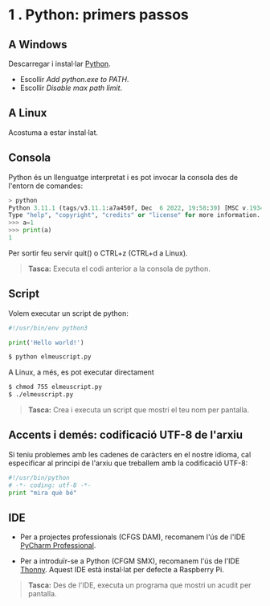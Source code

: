 1 . Python: primers passos
===========================


## A Windows

Descarregar i instal·lar [Python](https://www.python.org/downloads/).
- Escollir _Add python.exe to PATH_.
- Escollir _Disable max path limit_.

## A Linux

Acostuma a estar instal·lat.


## Consola

Python és un llenguatge interpretat i es pot invocar la consola des de l'entorn de comandes:

```python
> python
Python 3.11.1 (tags/v3.11.1:a7a450f, Dec  6 2022, 19:58:39) [MSC v.1934 64 bit (AMD64)] on win32
Type "help", "copyright", "credits" or "license" for more information.
>>> a=1
>>> print(a)
1
```

Per sortir feu servir quit() o CTRL+z (CTRL+d a Linux).

> **Tasca:** Executa el codi anterior a la consola de python.


## Script

Volem executar un script de python:
```python
#!/usr/bin/env python3

print('Hello world!')
```

```bash
$ python elmeuscript.py
```


A Linux, a més, es pot executar directament

```bash
$ chmod 755 elmeuscript.py
$ ./elmeuscript.py
```

> **Tasca:** Crea i executa un script que mostri el teu nom per pantalla.


## Accents i demés: codificació UTF-8 de l'arxiu

Si teniu problemes amb les cadenes de caràcters en el nostre idioma, cal especificar al principi de l'arxiu que treballem amb la codificació UTF-8:

``` python
#!/usr/bin/python
# -*- coding: utf-8 -*-
print "mira què bé"
```

## IDE

* Per a projectes professionals (CFGS DAM), recomanem l'ús de l'IDE [PyCharm Professional](https://www.jetbrains.com/pycharm/).

* Per a introduïr-se a Python (CFGM SMX), recomanem l'ús de l'IDE [Thonny](https://thonny.org/). Aquest IDE està instal·lat per defecte a Raspberry Pi.


> **Tasca:** Des de l'IDE, executa un programa que mostri un acudit per pantalla.

